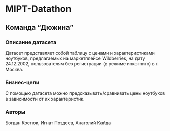 # MIPT-Datathon

## Команда “Дюжина”

### Описание датасета
Датасет представляет собой таблицу с ценами и характеристиками ноутбуков, предлагаемых на маркетплейсе Wildberries, на дату 24.12.2002, пользователям без регистрации (в режиме инкогнито) в г. Москва.

### Бизнес-цели
С помощью датасета можно предсказывать/сравнивать цены ноутбуков в зависимости от их характеристик.

### Авторы
Богдан Костюк, Игнат Поздеев, Анатолий Кайда
